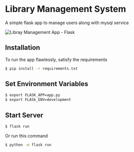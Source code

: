 
# Library Management System
A simple flask app to manage users along with mysql service

![Libray Management App - Flask](https://github.com/hamzaavvan/library-management-system/blob/master/ss/ss2.JPG?raw=true)


## Installation

To run the app flawlessly, satisfy the requirements
```bash
$ pip install -r requirements.txt
```

## Set Environment Variables
```bash
$ export FLASK_APP=app.py
$ export FLASk_ENV=development
```

## Start Server
```bash
$ flask run
```

Or run this command 
```bash
$ python -m flask run
```
